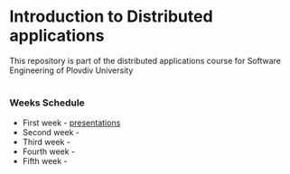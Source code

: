 # Introduction to Distributed applications
This repository is part of the distributed applications course for Software Engineering of Plovdiv University


#
### Weeks Schedule

* First week - [presentations](https://github.com/pkyurkchiev/distributed-applications-for-se/tree/master/presentations/week_1)
* Second week -
* Third week -
* Fourth week -
* Fifth week -
